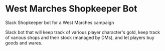 # West Marches Shopkeeper Bot
Slack Shopkeeper bot for a West Marches campaign

Slack bot that will keep track of various player character's gold, keep track of various shops and their stock
(managed by DMs), and let players buy goods and wares.

